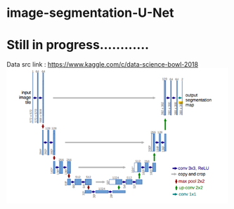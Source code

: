 # image-segmentation-U-Net
# Still in progress............
Data src link : https://www.kaggle.com/c/data-science-bowl-2018
![](https://github.com/tural327/image-segmentation-U-Net/blob/master/68747470733a2f2f63646e2d696d616765732d312e6d656469756d2e636f6d2f6d61782f313630302f312a54586645507154624642504362585968326273746c412e706e67.png)
